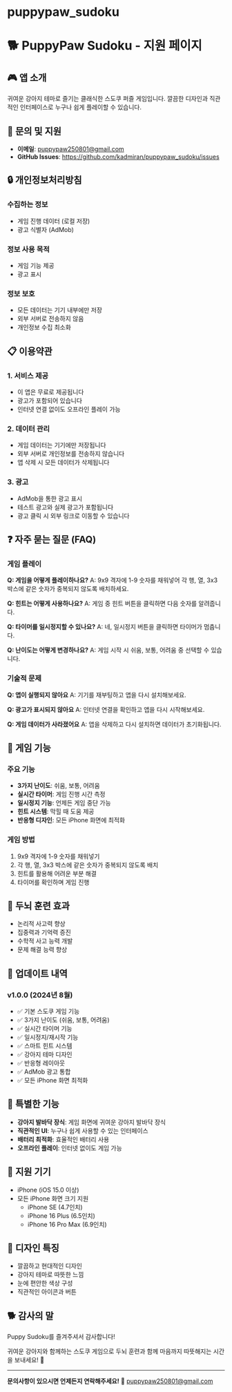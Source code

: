 # puppypaw_sudoku

# 🐕 PuppyPaw Sudoku - 지원 페이지

## 🎮 앱 소개
귀여운 강아지 테마로 즐기는 클래식한 스도쿠 퍼즐 게임입니다. 깔끔한 디자인과 직관적인 인터페이스로 누구나 쉽게 플레이할 수 있습니다.

## 📧 문의 및 지원
- **이메일**: puppypaw250801@gmail.com
- **GitHub Issues**: https://github.com/kadmiran/puppypaw_sudoku/issues

## 🔒 개인정보처리방침

### 수집하는 정보
- 게임 진행 데이터 (로컬 저장)
- 광고 식별자 (AdMob)

### 정보 사용 목적
- 게임 기능 제공
- 광고 표시

### 정보 보호
- 모든 데이터는 기기 내부에만 저장
- 외부 서버로 전송하지 않음
- 개인정보 수집 최소화

## 📋 이용약관

### 1. 서비스 제공
- 이 앱은 무료로 제공됩니다
- 광고가 포함되어 있습니다
- 인터넷 연결 없이도 오프라인 플레이 가능

### 2. 데이터 관리
- 게임 데이터는 기기에만 저장됩니다
- 외부 서버로 개인정보를 전송하지 않습니다
- 앱 삭제 시 모든 데이터가 삭제됩니다

### 3. 광고
- AdMob을 통한 광고 표시
- 테스트 광고와 실제 광고가 포함됩니다
- 광고 클릭 시 외부 링크로 이동할 수 있습니다

## ❓ 자주 묻는 질문 (FAQ)

### 게임 플레이
**Q: 게임을 어떻게 플레이하나요?**
A: 9x9 격자에 1-9 숫자를 채워넣어 각 행, 열, 3x3 박스에 같은 숫자가 중복되지 않도록 배치하세요.

**Q: 힌트는 어떻게 사용하나요?**
A: 게임 중 힌트 버튼을 클릭하면 다음 숫자를 알려줍니다.

**Q: 타이머를 일시정지할 수 있나요?**
A: 네, 일시정지 버튼을 클릭하면 타이머가 멈춥니다.

**Q: 난이도는 어떻게 변경하나요?**
A: 게임 시작 시 쉬움, 보통, 어려움 중 선택할 수 있습니다.

### 기술적 문제
**Q: 앱이 실행되지 않아요**
A: 기기를 재부팅하고 앱을 다시 설치해보세요.

**Q: 광고가 표시되지 않아요**
A: 인터넷 연결을 확인하고 앱을 다시 시작해보세요.

**Q: 게임 데이터가 사라졌어요**
A: 앱을 삭제하고 다시 설치하면 데이터가 초기화됩니다.

## 🎯 게임 기능

### 주요 기능
- **3가지 난이도**: 쉬움, 보통, 어려움
- **실시간 타이머**: 게임 진행 시간 측정
- **일시정지 기능**: 언제든 게임 중단 가능
- **힌트 시스템**: 막힐 때 도움 제공
- **반응형 디자인**: 모든 iPhone 화면에 최적화

### 게임 방법
1. 9x9 격자에 1-9 숫자를 채워넣기
2. 각 행, 열, 3x3 박스에 같은 숫자가 중복되지 않도록 배치
3. 힌트를 활용해 어려운 부분 해결
4. 타이머를 확인하며 게임 진행

## 🧠 두뇌 훈련 효과
- 논리적 사고력 향상
- 집중력과 기억력 증진
- 수학적 사고 능력 개발
- 문제 해결 능력 향상

## 🔄 업데이트 내역

### v1.0.0 (2024년 8월)
- ✅ 기본 스도쿠 게임 기능
- ✅ 3가지 난이도 (쉬움, 보통, 어려움)
- ✅ 실시간 타이머 기능
- ✅ 일시정지/재시작 기능
- ✅ 스마트 힌트 시스템
- ✅ 강아지 테마 디자인
- ✅ 반응형 레이아웃
- ✅ AdMob 광고 통합
- ✅ 모든 iPhone 화면 최적화

## 🐾 특별한 기능
- **강아지 발바닥 장식**: 게임 화면에 귀여운 강아지 발바닥 장식
- **직관적인 UI**: 누구나 쉽게 사용할 수 있는 인터페이스
- **배터리 최적화**: 효율적인 배터리 사용
- **오프라인 플레이**: 인터넷 없이도 게임 가능

## 📱 지원 기기
- iPhone (iOS 15.0 이상)
- 모든 iPhone 화면 크기 지원
  - iPhone SE (4.7인치)
  - iPhone 16 Plus (6.5인치)
  - iPhone 16 Pro Max (6.9인치)

## 🎨 디자인 특징
- 깔끔하고 현대적인 디자인
- 강아지 테마로 따뜻한 느낌
- 눈에 편안한 색상 구성
- 직관적인 아이콘과 버튼

## 🐕 감사의 말
Puppy Sudoku를 즐겨주셔서 감사합니다! 

귀여운 강아지와 함께하는 스도쿠 게임으로 두뇌 훈련과 함께 마음까지 따뜻해지는 시간을 보내세요! 🐾

---

**문의사항이 있으시면 언제든지 연락해주세요!**
📧 puppypaw250801@gmail.com 

